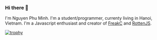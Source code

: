 ### Hi there 👋

I'm Nguyen Phu Minh. I'm a student/programmer, currenty living in Hanoi, Vietnam. I'm a Javascript enthusiast and creator of <a href="https://github.com/nguyenphuminh/FreakC">FreakC</a> and <a href="https://github.com/nguyenphuminh/rottenjs">RottenJS</a>.

[![trophy](https://github-profile-trophy.vercel.app/?username=nguyenphuminh&theme=onedark)](https://github.com/ryo-ma/github-profile-trophy)
